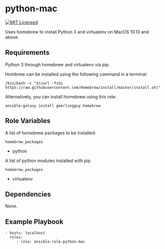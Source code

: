 python-mac
=========

[![MIT Licensed][badge-license]][link-license]

Uses homebrew to install Python 3 and virtualenv on MacOS 10.13 and above.

Requirements
------------

Python 3 through homebrew and virtualenv via pip. 

Hombrew can be installed using the following command in a terminal:
```
/bin/bash -c "$(curl -fsSL https://raw.githubusercontent.com/Homebrew/install/master/install.sh)"
```

Alternatively, you can install homebrew using this role:
```
ansible-galaxy install geerlingguy.homebrew
```

Role Variables
--------------

A list of homebrew packages to be installed:
```
homebrew_packages
```
* python

A list of python modules installed with pip
```
homebrew_packages
```
* virtualenv


Dependencies
------------

None.

Example Playbook
----------------

    - hosts: localhost
      roles:
         - role: ansible-role-python-mac


[badge-license]: https://img.shields.io/github/license/martianplatypus/ansible-role-virtual-mac
[link-license]: https://github.com/martianplatypus/ansible-role-virtual-mac/blob/master/LICENSE
